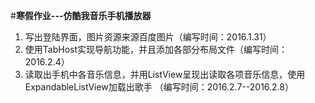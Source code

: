   
#**寒假作业---仿酷我音乐手机播放器**
   1. 写出登陆界面，图片资源来源百度图片（编写时间：2016.1.31）
   2. 使用TabHost实现导航功能，并且添加各部分布局文件（编写时间：2016.2.4）
   3.   读取出手机中各音乐信息，并用ListView呈现出读取各项音乐信息，使用ExpandableListView加载出歌手
	（编写时间：2016.2.7--2016.2.8） 
